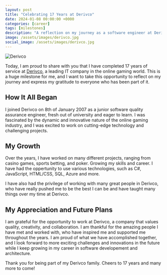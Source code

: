 ```yaml
---
layout: post
title: "Celebrating 17 Years at Derivco"
date: 2024-01-08 00:00:00 +0000
categories: [career]
tags: [milestones]
description: "A reflection on my journey as a software engineer at Derivco, a leading IT company in the online gaming world."
image: /assets/images/derivco.jpg
social_image: /assets/images/derivco.jpg
---
```

![Derivco](https://andrewbevan.me/assets/images/derivco.jpg "Derivco")

Today, I am proud to share with you that I have completed 17 years of service at [Derivco](https://derivco.com), a leading IT company in the online gaming world. This is a huge milestone for me, and I want to take this opportunity to reflect on my journey and express my gratitude to everyone who has been part of it.

## How It All Began

I joined Derivco on 8th of January 2007 as a junior software quality assurance engineer, fresh out of university and eager to learn. I was fascinated by the dynamic and innovative nature of the online gaming industry, and I was excited to work on cutting-edge technology and challenging projects.

## My Growth

Over the years, I have worked on many different projects, ranging from casino games, sports betting, and poker. Growing my skills and career. I have had the oppertunity to use various technologies, such as C#, JavaScript, HTML/CSS, SQL, Azure and more.

I have also had the privilege of working with many great people in Derivco, who have really pushed me to be the best I can be and have taught many things over my time at Derivco. 

## My Appreciation and Future Plans

I am grateful for the opportunity to work at Derivco, a company that values quality, creativity, and collaboration. I am thankful for the amazing people I have met and worked with, who have inspired me and supported me throughout the years. I am proud of what we have accomplished together, and I look forward to more exciting challenges and innovations in the future while I keep growing in my career in software developement and architecture. 

Thank you for being part of my Derivco family. Cheers to 17 years and many more to come!

